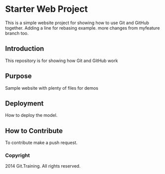 # Starter Web Project

This is a simple website project for showing how to use Git and GitHub together. 
Adding a line for rebasing example.
more changes from myfeature branch too.

## Introduction

This repository is for showing how Git and GitHub work

## Purpose

Sample website with plenty of files for demos

## Deployment

How to deploy the model.

## How to Contribute

To contribute make a push request.

### Copyright

2014 Git.Training. All rights reserved.